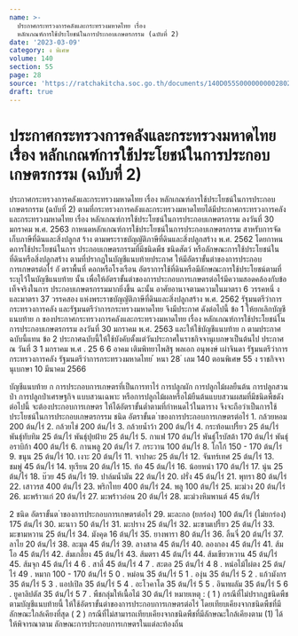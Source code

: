 ```yaml
---
name: >-
  ประกาศกระทรวงการคลังและกระทรวงมหาดไทย เรื่อง
  หลักเกณฑ์การใช้ประโยชน์ในการประกอบเกษตรกรรม (ฉบับที่ 2)
date: '2023-03-09'
category: ง พิเศษ
volume: 140
section: 55
page: 28
source: 'https://ratchakitcha.soc.go.th/documents/140D055S0000000002802.pdf'
draft: true
---
```


# ประกาศกระทรวงการคลังและกระทรวงมหาดไทย เรื่อง หลักเกณฑ์การใช้ประโยชน์ในการประกอบเกษตรกรรม (ฉบับที่ 2)

ประกาศกระทรวงการคลังและกระทรวงมหาดไทย เรื่อง หลักเกณฑ์การใช้ประโยชน์ในการประกอบเกษตรกรรม (ฉบับที่ 2) ตามที่กระทรวงการคลังและกระทรวงมหาดไทยได้มีประกาศกระทรวงการคลังและกระทรวงมหาดไทย เรื่อง หลักเกณฑ์การใช้ประโยชน์ในการประกอบเกษตรกรรม ลงวันที่ 30 มกราคม พ.ศ. 2563 กาหนดหลักเกณฑ์การใช้ประโยชน์ในการประกอบเกษตรกรรม สาหรับการจัดเก็บภาษีที่ดินและสิ่งปลูกส ร้าง ตามพระราชบัญญัติภาษีที่ดินและสิ่งปลูกสร้าง พ.ศ. 2562 โดยกาหนดการใช้ประโยชน์ในการ ประกอบเกษตรกรรมที่มีชนิดพืช ชนิดสัตว์ หรือลักษณะการใช้ประโยชน์ในที่ดินหรือสิ่งปลูกสร้าง ตามที่ปรากฏในบัญชีแนบท้ายประกาศ ให้มีอัตราขั้นต่าของการประกอบการเกษตรต่อไร่ อั ตราพื้นที่ คอกหรือโรงเรือน อัตราการใช้ที่ดินหรือมีลักษณะการใช้ประโยชน์ตามที่ระบุไว้ในบัญชีแนบท้าย นั้น เพื่อให้อัตราขั้นต่าของการประกอบการเกษตรต่อไร่มีความสอดคล้องกับข้อเท็จจริงในการ ประกอบเกษตรกรรมมากยิ่งขึ้น ฉะนั้น อาศัยอานาจตามความในมาตรา 6 วรรคหนึ่ ง และมาตรา 37 วรรคสอง แห่งพระราชบัญญัติภาษีที่ดินและสิ่งปลูกสร้าง พ.ศ. 2562 รัฐมนตรีว่าการกระทรวงการคลัง และรัฐมนตรีว่าการกระทรวงมหาดไทย จึงมีประกาศ ดังต่อไปนี้ ข้อ 1 ให้ยกเลิกบัญชีแนบท้าย ก ของประกาศกระทรวงการคลังและกระทรวงมหาดไทย เรื่อง หลักเกณฑ์การใช้ประโยชน์ในการประกอบเกษตรกรรม ลงวันที่ 30 มกราคม พ.ศ. 2563 และให้ใช้บัญชีแนบท้าย ก ตามประกาศฉบับนี้แทน ข้อ 2 ประกาศฉบับนี้ให้ใช้บังคับตั้งแต่วันประกาศในราชกิจจานุเบกษาเป็นต้นไป ประกาศ ณ วันที่ 3 1 มกราคม พ.ศ . 25 6 6 อาคม เติมพิทยาไพสิฐ พลเอก อนุพงษ์ เผ่าจินดา รัฐมนตรีว่าการกระทรวงการคลัง รัฐมนตรีว่าการกระทรวงมหาดไทย ้ หนา 28 ่ เลม 140 ตอนพิเศษ 55 ง ราชกิจจานุเบกษา 10 มีนาคม 2566

บัญชีแนบท้าย ก การประกอบการเกษตรที่เป็นการทาไร่ การปลูกผัก การปลูกไม้ผลยืนต้น การปลูกสวนป่า การปลูกป่าเศรษฐกิจ แบบสวนเฉพาะ หรือการปลูกไม้ผลหรือไม้ยืนต้นแบบสวนผสมที่มีชนิดพืชดังต่อไปนี้ จะต้องประกอบการเกษตร ให้ได้อัตราขั้นต่ำตามที่กำหนดไว้ในตาราง จึงจะถือว่าเป็นการใช้ประโยชน์ในการประกอบเกษตรกรรม ชนิด อัตราขั้นต ่าของการประกอบการเกษตรต่อไร่ 1. กล้วยหอม 200 ต้น/ไร่ 2. กล้วยไข่ 200 ต้น/ไร่ 3. กล้วยน้ำว้า 200 ต้น/ไร่ 4. กระท้อนเปรี้ยว 25 ต้น/ไร่ พันธุ์ทับทิม 25 ต้น/ไร่ พันธุ์ปุยฝ้าย 25 ต้น/ไร่ 5. กาแฟ 170 ต้น/ไร่ พันธุ์โรบัสต้า 170 ต้น/ไร่ พันธุ์อราบิก้า 400 ต้น/ไร่ 6. กานพลู 20 ต้น/ไร่ 7. กระวาน 100 ต้น/ไร่ 8. โกโก้ 150 - 170 ต้น/ไร่ 9. ขนุน 25 ต้น/ไร่ 10. เงาะ 20 ต้น/ไร่ 11. จาปาดะ 25 ต้น/ไร่ 12. จันทร์เทศ 25 ต้น/ไร่ 13. ชมพู่ 45 ต้น/ไร่ 14. ทุเรียน 20 ต้น/ไร่ 15. ท้อ 45 ต้น/ไร่ 16. น้อยหน่า 170 ต้น/ไร่ 17. นุ่น 25 ต้น/ไร่ 18. บ๊วย 45 ต้น/ไร่ 19. ปาล์มน้ำมัน 22 ต้น/ไร่ 20. ฝรั่ง 45 ต้น/ไร่ 21. พุทรา 80 ต้น/ไร่ 22. เสาวรส 400 ต้น/ไร่ 23. พริกไทย 400 ต้น/ไร่ 24. พลู 100 ต้น/ไร่ 25. มะม่วง 20 ต้น/ไร่ 26. มะพร้าวแก่ 20 ต้น/ไร่ 27. มะพร้าวอ่อน 20 ต้น/ไร่ 28. มะม่วงหิมพานต์ 45 ต้น/ไร่

2 ชนิด อัตราขั้นต ่าของการประกอบการเกษตรต่อไร่ 29. มะละกอ (ยกร่อง) 100 ต้น/ไร่ (ไม่ยกร่อง) 175 ต้น/ไร่ 30. มะนาว 50 ต้น/ไร่ 31. มะปราง 25 ต้น/ไร่ 32. มะขามเปรี้ยว 25 ต้น/ไร่ 33. มะขามหวาน 25 ต้น/ไร่ 34. มังคุด 16 ต้น/ไร่ 35. ยางพารา 80 ต้น/ไร่ 36. ลิ้นจี่ 20 ต้น/ไร่ 37. ลาไย 20 ต้น/ไร่ 38. ละมุด 45 ต้น/ไร่ 39. ลางสาด 45 ต้น/ไร่ 40. ลองกอง 45 ต้น/ไร่ 41. ส้มโอ 45 ต้น/ไร่ 42. ส้มเกลี้ยง 45 ต้น/ไร่ 43. ส้มตรา 45 ต้น/ไร่ 44. ส้มเขียวหวาน 45 ต้น/ไร่ 45. ส้มจุก 45 ต้น/ไร่ 4 6 . สาลี่ 45 ต้น/ไร่ 4 7 . สะตอ 25 ต้น/ไร่ 4 8 . หน่อไม้ไผ่ตง 25 ต้น/ไร่ 49 . หมาก 100 - 170 ต้น/ไร่ 5 0 . หม่อน 35 ต้น/ไร่ 5 1 . องุ่น 35 ต้น/ไร่ 5 2 . แก้วมังกร 35 ต้น/ไร่ 5 3 . แอปเปิล 35 ต้น/ไร่ 5 4 . อะโวคาโด 35 ต้น/ไร่ 5 5 . อินทผลัม 35 ต้น/ไร่ 5 6 . ยูคาลิปตัส 35 ต้น/ไร่ 5 7 . พืชกลุ่มให้เนื้อไม้ 30 ต้น/ไร่ หมายเหตุ : ( 1 ) กรณีที่ไม่ปรากฏชนิดพืชตามบัญชีแนบท้ายนี้ ให้ใช้อัตราขั้นต่าของการประกอบการเกษตรต่อไร่ โดยเทียบเคียงจากชนิดพืชที่มีลักษณะใกล้เคียงที่สุด ( 2 ) กรณีที่ไม่สามารถเทียบเคียงจากชนิดพืชที่มีลักษณะใกล้เคียงตาม (1) ได้ ให้พิจารณาตาม ลักษณะการประกอบการเกษตรในแต่ละท้องถิ่น
